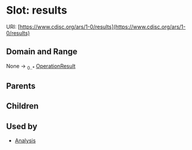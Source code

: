 
# Slot: results




URI: [https://www.cdisc.org/ars/1-0/results](https://www.cdisc.org/ars/1-0/results)


## Domain and Range

None &#8594;  <sub>0..\*</sub> [OperationResult](OperationResult.md)

## Parents


## Children


## Used by

 * [Analysis](Analysis.md)
